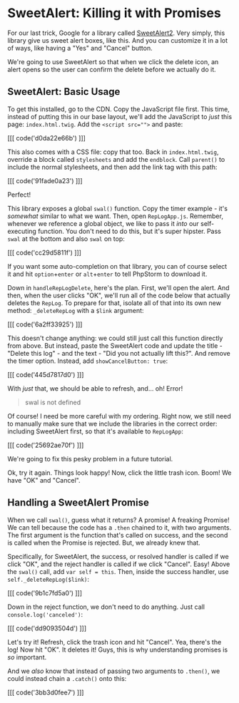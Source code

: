 # SweetAlert: Killing it with Promises

For our last trick, Google for a library called [SweetAlert2][sweetalert2].
Very simply, this library give us sweet alert boxes, like this. And you can customize
it in a lot of ways, like having a "Yes" and "Cancel" button.

We're going to use SweetAlert so that when we click the delete icon, an alert opens
so the user can confirm the delete before we actually do it.

## SweetAlert: Basic Usage

To get this installed, go to the CDN. Copy the JavaScript file first. This time,
instead of putting this in our base layout, we'll add the JavaScript to *just* this
page: `index.html.twig`. Add the `<script src="">` and paste:

[[[ code('d0da22e66b') ]]]

This also comes with a CSS file: copy that too. Back in `index.html.twig`, override
a block called `stylesheets` and add the `endblock`. Call `parent()` to include
the normal stylesheets, and then add the link tag with this path:

[[[ code('91fade0a23') ]]]

Perfect!

This library exposes a global `swal()` function. Copy the timer example - it's *somewhat*
similar to what we want. Then, open `RepLogApp.js`. Remember, whenever we reference
a global object, we like to pass it *into* our self-executing function. You don't
need to do this, but it's super hipster. Pass `swal` at the bottom and also `swal`
on top:

[[[ code('cc29d5811f') ]]]

If you want some auto-completion on that library, you can of course select it and
hit `option`+`enter` or `alt`+`enter` to tell PhpStorm to download it.

Down in `handleRepLogDelete`, here's the plan. First, we'll open the alert. And
then, when the user clicks "OK", we'll run all of the code below that actually deletes
the `RepLog`. To prepare for that, isolate all of that into its own new method:
`_deleteRepLog` with a `$link` argument:

[[[ code('6a2ff33925') ]]]

This doesn't change anything: we could still just call this function directly from
above. But instead, paste the SweetAlert code and update the title - "Delete this log" -
and the text - "Did you not actually lift this?". And remove the timer option. Instead,
add `showCancelButton: true`:

[[[ code('445d7817d0') ]]]

With *just* that, we should be able to refresh, and... oh! Error!

> swal is not defined

Of course! I need be more careful with my ordering. Right now, we still need to
manually make sure that we include the libraries in the correct order: including
SweetAlert first, so that it's available to `RepLogApp`:

[[[ code('25692ae70f') ]]]

We're going to fix this pesky problem in a future tutorial.

Ok, try it again. Things look happy! Now, click the little trash icon. Boom! We
have "OK" and "Cancel".

## Handling a SweetAlert Promise

When we call `swal()`, guess what it returns? A promise! A freaking Promise! We can
tell because the code has a `.then` chained to it, with two arguments. The first
argument is the function that's called on success, and the second is called when
the Promise is rejected. But, we already knew that.

Specifically, for SweetAlert, the success, or resolved handler is called if we click
"OK", and the reject handler is called if we click "Cancel". Easy! Above the `swal()`
call, add `var self = this`. Then, inside the success handler, use `self._deleteRepLog($link)`:

[[[ code('9b1c7fd5a0') ]]]

Down in the reject function, we don't need to do anything. Just call `console.log('canceled')`:

[[[ code('dd9093504d') ]]]

Let's try it! Refresh, click the trash icon and hit "Cancel". Yea, there's the log!
Now hit "OK". It deletes it! Guys, this is why understanding promises is *so* important.

And we *also* know that instead of passing two arguments to `.then()`, we could instead
chain a `.catch()` onto this:

[[[ code('3bb3d0fee7') ]]]


[sweetalert2]: https://limonte.github.io/sweetalert2/
